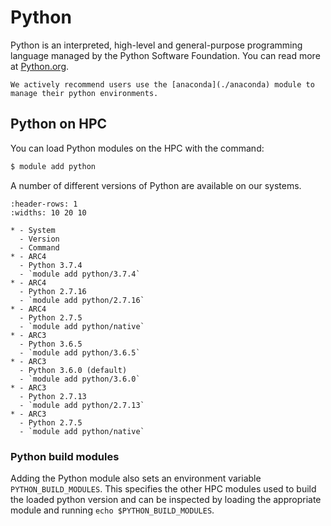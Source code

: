# Python

Python is an interpreted, high-level and general-purpose programming language managed by the Python Software Foundation. You can read more at [Python.org](https://www.python.org/).

```{warning} 
We actively recommend users use the [anaconda](./anaconda) module to manage their python environments.
```

## Python on HPC

You can load Python modules on the HPC with the command:

```bash
$ module add python
```

A number of different versions of Python are available on our systems.

```{list-table}
:header-rows: 1
:widths: 10 20 10

* - System
  - Version
  - Command
* - ARC4
  - Python 3.7.4
  - `module add python/3.7.4`
* - ARC4
  - Python 2.7.16
  - `module add python/2.7.16`
* - ARC4
  - Python 2.7.5
  - `module add python/native`
* - ARC3
  - Python 3.6.5
  - `module add python/3.6.5`
* - ARC3
  - Python 3.6.0 (default)
  - `module add python/3.6.0`
* - ARC3
  - Python 2.7.13
  - `module add python/2.7.13`
* - ARC3
  - Python 2.7.5
  - `module add python/native`
```

### Python build modules

Adding the Python module also sets an environment variable `PYTHON_BUILD_MODULES`. This specifies the other HPC modules used to build the loaded python version and can be inspected by loading the appropriate module and running `echo $PYTHON_BUILD_MODULES`.
